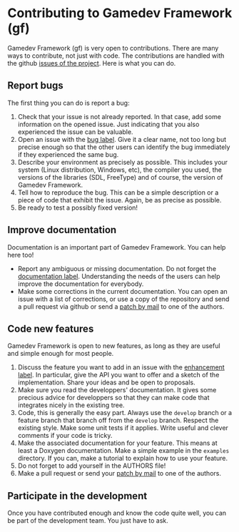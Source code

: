 # Contributing to Gamedev Framework (gf)

Gamedev Framework (gf) is very open to contributions. There are many ways to
contribute, not just with code. The contributions are handled with the github
[issues of the project](https://github.com/GamedevFramework/gf/issues). Here
is what you can do.

## Report bugs

The first thing you can do is report a bug:

1. Check that your issue is not already reported. In that case, add some
   information on the opened issue. Just indicating that you also experienced
   the issue can be valuable.
2. Open an issue with the [bug label](https://github.com/GamedevFramework/gf/labels/bug).
   Give it a clear name, not too long but precise enough so that the other
   users can identify the bug immediately if they experienced the same bug.
3. Describe your environment as precisely as possible. This includes your
   system (Linux distribution, Windows, etc), the compiler you used, the
   versions of the libraries (SDL, FreeType) and of course, the version of
   Gamedev Framework.
4. Tell how to reproduce the bug. This can be a simple description or a piece
   of code that exhibit the issue. Again, be as precise as possible.
5. Be ready to test a possibly fixed version!

## Improve documentation

Documentation is an important part of Gamedev Framework. You can help here too!

- Report any ambiguous or missing documentation. Do not forget the
  [documentation label](https://github.com/GamedevFramework/gf/labels/documentation).
  Understanding the needs of the users can help improve the documentation for
  everybody.
- Make some corrections in the current documentation. You can open an issue
  with a list of corrections, or use a copy of the repository and send a pull
  request via github or send a [patch by mail](https://git-scm.com/docs/git-send-email)
  to one of the authors.

## Code new features

Gamedev Framework is open to new features, as long as they are useful and
simple enough for most people.

1. Discuss the feature you want to add in an issue with the
   [enhancement label](https://github.com/GamedevFramework/gf/labels/enhancement).
   In particular, give the API you want to offer and a sketch of the
   implementation. Share your ideas and be open to proposals.
2. Make sure you read the developpers' documentation. It gives some precious
   advice for developpers so that they can make code that integrates nicely
   in the existing tree.
3. Code, this is generally the easy part. Always use the `develop` branch or a
   feature branch that branch off from the `develop` branch. Respect the
   existing style. Make some unit tests if it applies. Write useful and clever
   comments if your code is tricky.
4. Make the associated documentation for your feature. This means at least a
   Doxygen documentation. Make a simple example in the `examples` directory.
   If you can, make a tutorial to explain how to use your feature.
5. Do not forget to add yourself in the AUTHORS file!
6. Make a pull request or send your [patch by mail](https://git-scm.com/docs/git-send-email)
   to one of the authors.

## Participate in the development

Once you have contributed enough and know the code quite well, you can be part
of the development team. You just have to ask.

